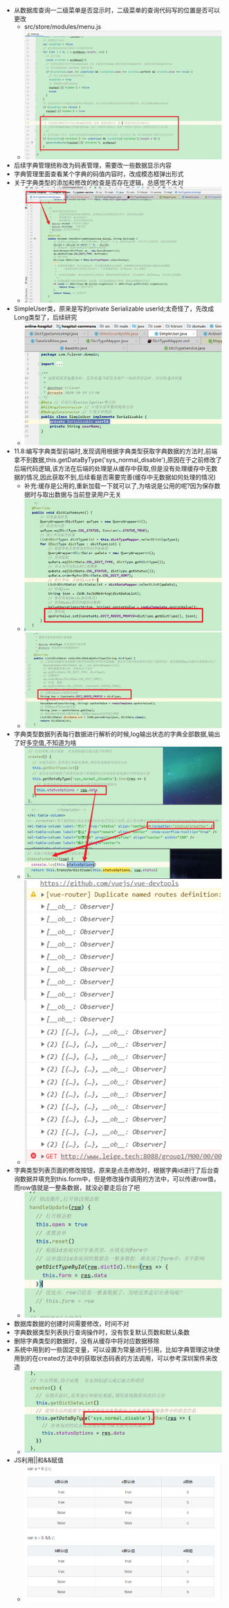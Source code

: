 - 从数据库查询一二级菜单是否显示时，二级菜单的查询代码写的位置是否可以更改
  - src/store/modules/menu.js
  - ![image-20201101181353654](onlinehospital.assets/image-20201101181353654.png)
- 后续字典管理统称改为码表管理，需要改一些数据显示内容
- 字典管理里面查看某个字典的码值内容时，改成模态框弹出形式
- 关于字典类型的添加和修改的检查是否存在逻辑，总感觉不太对
  - ![image-20201103113425692](onlinehospital.assets/image-20201103113425692.png)
- SimpleUser类，原来是写的private Serializable userId;太奇怪了，先改成Long类型了，后续研究
  - ![image-20201103133733900](onlinehospital.assets/image-20201103133733900.png)
- 11.8:编写字典类型前端时,发现调用根据字典类型获取字典数据的方法时,前端拿不到数据,this.getDataByType('sys_normal_disable'),原因在于之前修改了后端代码逻辑,该方法在后端的处理是从缓存中获取,但是没有处理缓存中无数据的情况,因此获取不到,后续看是否需要完善(缓存中无数据如何处理的情况)
  - 补充:缓存是公用的,重新加载一下就可以了,为啥说是公用的呢?因为保存数据时与取出数据与当前登录用户无关
  - ![image-20201108224415574](onlinehospital.assets/image-20201108224415574.png)
  - ![image-20201108224430507](onlinehospital.assets/image-20201108224430507.png)
- 字典类型数据列表每行数据进行解析的时候,log输出状态的字典全部数据,输出了好多空值,不知道为啥
  - ![image-20201108231022487](onlinehospital.assets/image-20201108231022487.png)
  - ![image-20201108231035453](onlinehospital.assets/image-20201108231035453.png)
- 字典类型列表页面的修改按钮，原来是点击修改时，根据字典id进行了后台查询数据并填充到this.form中，但是修改操作调用的方法中，可以传递row值，而row值就是一整条数据，就没必要走后台了吧
  - ![image-20201110203159832](onlinehospital.assets/image-20201110203159832.png)
- 数据库数据的创建时间需要修改，时间不对
- 字典数据类型列表执行查询操作时，没有恢复默认页数和默认条数
- 删除字典类型的数据时，没有从缓存中将对应数据移除
- 系统中用到的一些固定变量，可以设置为常量进行引用，比如字典管理这块使用到的在created方法中的获取状态码表的方法调用，可以参考深圳案件来改造
  - ![image-20201112083557560](onlinehospital.assets/image-20201112083557560.png)
- JS利用||和&&赋值
  - ![image-20201112090615762](onlinehospital.assets/image-20201112090615762.png)

